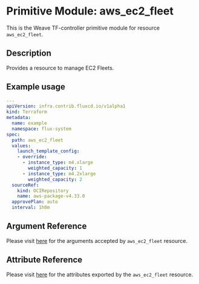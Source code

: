 
# Primitive Module: aws_ec2_fleet

This is the Weave TF-controller primitive module for resource `aws_ec2_fleet`.

## Description

Provides a resource to manage EC2 Fleets.

## Example usage

```yaml
---
apiVersion: infra.contrib.fluxcd.io/v1alpha1
kind: Terraform
metadata:
  name: example
  namespace: flux-system
spec:
  path: aws_ec2_fleet
  values:
    launch_template_config:
    - override:
      - instance_type: m4.xlarge
        weighted_capacity: 1
      - instance_type: m4.2xlarge
        weighted_capacity: 2
  sourceRef:
    kind: OCIRepository
    name: aws-package-v4.33.0
  approvePlan: auto
  interval: 1h0m
```

## Argument Reference

Please visit [here](https://registry.terraform.io/providers/hashicorp/aws/4.33.0/docs/resources/iam_policy#argument-reference) for the arguments accepted by `aws_ec2_fleet` resource.

## Attribute Reference

Please visit [here](https://registry.terraform.io/providers/hashicorp/aws/4.33.0/docs/resources/iam_policy#attributes-reference) for the attributes exported by the `aws_ec2_fleet` resource.
